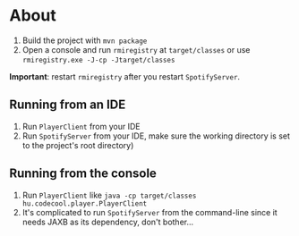 # About

1. Build the project with `mvn package`
1. Open a console and run `rmiregistry` at `target/classes` or use `rmiregistry.exe -J-cp -Jtarget/classes`

**Important**: restart `rmiregistry` after you restart `SpotifyServer`.

## Running from an IDE
1. Run `PlayerClient` from your IDE
1. Run `SpotifyServer` from your IDE, make sure the working directory is set to the project's root directory)

## Running from the console
1. Run `PlayerClient` like `java -cp target/classes hu.codecool.player.PlayerClient`
1. It's complicated to run `SpotifyServer` from the command-line since it needs JAXB as its dependency, don't bother...

